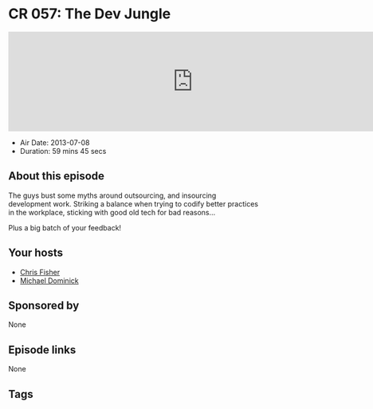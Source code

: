 # CR 057: The Dev Jungle

<iframe src="https://player.fireside.fm/v2/MLf2ZzhC+Kb42Qyes?theme=dark" width="740" height="200" frameborder="0" scrolling="no"></iframe>

* Air Date: 2013-07-08
* Duration: 59 mins 45 secs

## About this episode

The guys bust some myths around outsourcing, and insourcing development work. Striking a balance when trying to codify better practices in the workplace, sticking with good old tech for bad reasons…

Plus a big batch of your feedback!

## Your hosts
* [Chris Fisher](https://coder.show/hosts/chrislas)
* [Michael Dominick](https://coder.show/hosts/michael)

## Sponsored by

None



## Episode links

None



## Tags

